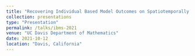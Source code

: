 ```yaml
---
title: "Recovering Individual Based Model Outcomes on Spatiotemporally Coarse Data"
collection: presentations
type: "Presentation"
permalink: /talks/ibms-2021
venue: "UC Davis Department of Mathematics"
date: 2021-10-12
location: "Davis, California"
---
```

